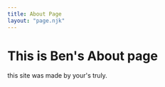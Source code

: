 ```yaml
--- 
title: About Page
layout: "page.njk"
---
```


# This is Ben's About page

this site was made by your's truly.